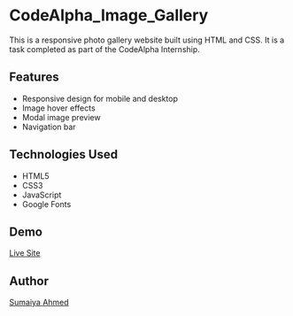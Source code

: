 # CodeAlpha_Image_Gallery
This is a responsive photo gallery website built using HTML and CSS. It is a task completed as part of the CodeAlpha Internship.

## Features
- Responsive design for mobile and desktop
- Image hover effects
- Modal image preview
- Navigation bar

## Technologies Used
- HTML5
- CSS3
- JavaScript
- Google Fonts

## Demo
[Live Site]()


## Author
[Sumaiya Ahmed](https://github.com/Sumaiyaa98)
